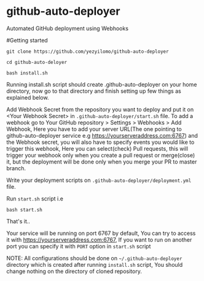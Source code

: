# github-auto-deployer
Automated GitHub deployment using Webhooks

#Getting started

`git clone https://github.com/yezyilomo/github-auto-deployer`

`cd github-auto-deloyer`

`bash install.sh`

Running install.sh script should create .github-auto-deployer on your home directory, now go to that directory and finish setting up few things as explained below.

Add Webhook Secret from the repository you want to deploy and put it on &lt;Your Webhook Secret&gt;  in `.github-auto-deployer/start.sh` file. To add a webhook go to Your GitHub repository > Settings > Webhooks > Add Webhook, Here you have to add your server URL(The one pointing to github-auto-deployer service e.g https://yourserveraddress.com:6767) and the Webhook secret, you will also have to specify events you would like to trigger this webhook, Here you can select(check) Pull requests, this will trigger your webhook only when you create a pull request or merge(close) it, but the deployment will be done only when you merge your PR to master branch.

Write your deployment scripts on `.github-auto-deployer/deployment.yml` file.

Run `start.sh` script i.e

`bash start.sh`

That's it..

Your service will be running on port 6767 by default, You can try to access it with https://yourserveraddress.com:6767, If you want to run on another port you can specify it with `PORT` option in `start.sh` script

NOTE: All configurations should be done on `~/.github-auto-deployer` directory which is created after running `install.sh` script, You should change nothing on the directory of cloned repository.